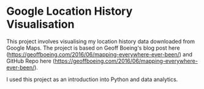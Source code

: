 # Google Location History Visualisation

This project involves visualising my location history data downloaded from Google Maps. The project is based on Geoff Boeing's blog post here (https://geoffboeing.com/2016/06/mapping-everywhere-ever-been/) and GitHub Repo here (https://geoffboeing.com/2016/06/mapping-everywhere-ever-been/).

I used this project as an introduction into Python and data analytics. 

